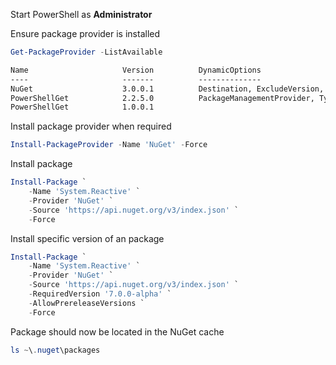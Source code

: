 Start PowerShell as **Administrator**

Ensure package provider is installed
```powershell
Get-PackageProvider -ListAvailable
```
```txt
Name                     Version          DynamicOptions
----                     -------          --------------
NuGet                    3.0.0.1          Destination, ExcludeVersion, Scope, SkipDependencies, Headers, FilterOnTag, …
PowerShellGet            2.2.5.0          PackageManagementProvider, Type, Scope, AllowClobber, SkipPublisherCheck, In…
PowerShellGet            1.0.0.1
```

Install package provider when required
```powershell
Install-PackageProvider -Name 'NuGet' -Force
```

Install package
```powershell
Install-Package `
    -Name 'System.Reactive' `
    -Provider 'NuGet' `
    -Source 'https://api.nuget.org/v3/index.json' `
    -Force
```

Install specific version of an package
```powershell
Install-Package `
    -Name 'System.Reactive' `
    -Provider 'NuGet' `
    -Source 'https://api.nuget.org/v3/index.json' `
    -RequiredVersion '7.0.0-alpha' `
    -AllowPrereleaseVersions `
    -Force
```

Package should now be located in the NuGet cache
```powershell
ls ~\.nuget\packages
```
